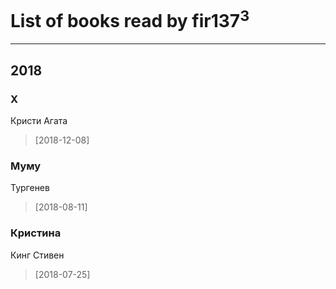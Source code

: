 # List of books read by fir137<sup>3</sup>
---

## 2018

### X
Кристи Агата
> [2018-12-08] 


### Муму
Тургенев
> [2018-08-11] 


### Кристина
Кинг Стивен
> [2018-07-25] 




